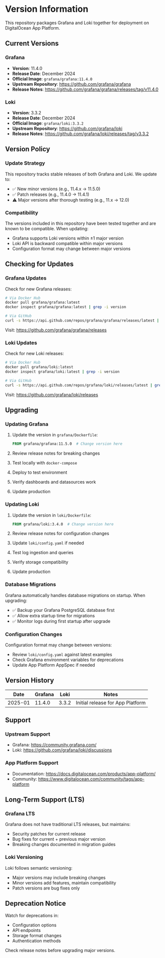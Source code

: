 # Version Information

This repository packages Grafana and Loki together for deployment on DigitalOcean App Platform.

## Current Versions

### Grafana
- **Version**: 11.4.0
- **Release Date**: December 2024
- **Official Image**: `grafana/grafana:11.4.0`
- **Upstream Repository**: https://github.com/grafana/grafana
- **Release Notes**: https://github.com/grafana/grafana/releases/tag/v11.4.0

### Loki
- **Version**: 3.3.2
- **Release Date**: December 2024
- **Official Image**: `grafana/loki:3.3.2`
- **Upstream Repository**: https://github.com/grafana/loki
- **Release Notes**: https://github.com/grafana/loki/releases/tag/v3.3.2

## Version Policy

### Update Strategy
This repository tracks stable releases of both Grafana and Loki. We update to:
- ✅ New minor versions (e.g., 11.4.x → 11.5.0)
- ✅ Patch releases (e.g., 11.4.0 → 11.4.1)
- ⚠️ Major versions after thorough testing (e.g., 11.x → 12.0)

### Compatibility
The versions included in this repository have been tested together and are known to be compatible. When updating:
- Grafana supports Loki versions within ±1 major version
- Loki API is backward compatible within major versions
- Configuration format may change between major versions

## Checking for Updates

### Grafana Updates
Check for new Grafana releases:
```bash
# Via Docker Hub
docker pull grafana/grafana:latest
docker inspect grafana/grafana:latest | grep -i version

# Via GitHub
curl -s https://api.github.com/repos/grafana/grafana/releases/latest | grep tag_name
```

Visit: https://github.com/grafana/grafana/releases

### Loki Updates
Check for new Loki releases:
```bash
# Via Docker Hub
docker pull grafana/loki:latest
docker inspect grafana/loki:latest | grep -i version

# Via GitHub
curl -s https://api.github.com/repos/grafana/loki/releases/latest | grep tag_name
```

Visit: https://github.com/grafana/loki/releases

## Upgrading

### Updating Grafana
1. Update the version in `grafana/Dockerfile`:
   ```dockerfile
   FROM grafana/grafana:11.5.0  # Change version here
   ```

2. Review release notes for breaking changes
3. Test locally with `docker-compose`
4. Deploy to test environment
5. Verify dashboards and datasources work
6. Update production

### Updating Loki
1. Update the version in `loki/Dockerfile`:
   ```dockerfile
   FROM grafana/loki:3.4.0  # Change version here
   ```

2. Review release notes for configuration changes
3. Update `loki/config.yaml` if needed
4. Test log ingestion and queries
5. Verify storage compatibility
6. Update production

### Database Migrations
Grafana automatically handles database migrations on startup. When upgrading:
- ✅ Backup your Grafana PostgreSQL database first
- ✅ Allow extra startup time for migrations
- ✅ Monitor logs during first startup after upgrade

### Configuration Changes
Configuration format may change between versions:
- Review `loki/config.yaml` against latest examples
- Check Grafana environment variables for deprecations
- Update App Platform AppSpec if needed

## Version History

| Date | Grafana | Loki | Notes |
|------|---------|------|-------|
| 2025-01 | 11.4.0 | 3.3.2 | Initial release for App Platform |

## Support

### Upstream Support
- Grafana: https://community.grafana.com/
- Loki: https://github.com/grafana/loki/discussions

### App Platform Support
- Documentation: https://docs.digitalocean.com/products/app-platform/
- Community: https://www.digitalocean.com/community/tags/app-platform

## Long-Term Support (LTS)

### Grafana LTS
Grafana does not have traditional LTS releases, but maintains:
- Security patches for current release
- Bug fixes for current + previous major version
- Breaking changes documented in migration guides

### Loki Versioning
Loki follows semantic versioning:
- Major versions may include breaking changes
- Minor versions add features, maintain compatibility
- Patch versions are bug fixes only

## Deprecation Notice

Watch for deprecations in:
- Configuration options
- API endpoints
- Storage format changes
- Authentication methods

Check release notes before upgrading major versions.
